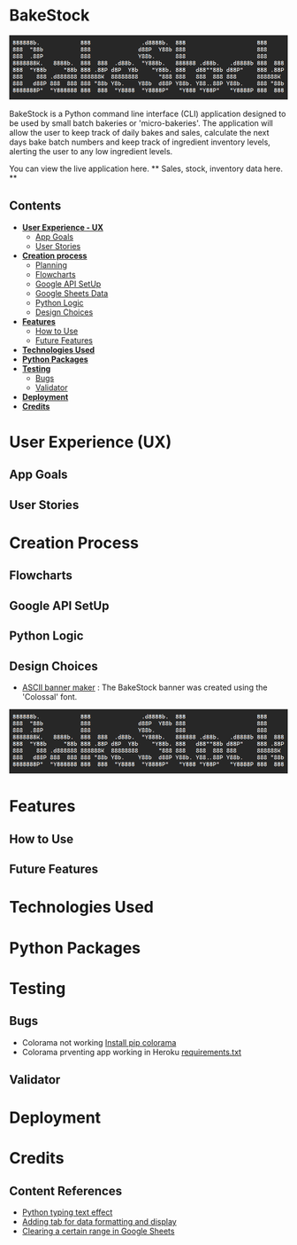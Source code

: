 # **BakeStock**
  

![bakestock ascii art](assets/readme_images/bakestock_ascii.png)  


BakeStock is a Python command line interface (CLI) application designed to be used by small batch bakeries or 'micro-bakeries'. The application will allow the user to keep track of daily bakes and sales, calculate the next days bake batch numbers and keep track of ingredient inventory levels, alerting the user to any low ingredient levels.

You can view the live application here. **
Sales, stock, inventory data here. **


## Contents
* [**User Experience - UX**](#user-experience-ux)
  * [App Goals](#app-goals)
  * [User Stories](#user-stories)
* [**Creation process**](#creation-process)
  * [Planning](#planning)
  * [Flowcharts](#flowcharts)
  * [Google API SetUp](#google-api-setup)
  * [Google Sheets Data](#google-sheets-data)
  * [Python Logic](#python-logic)
  * [Design Choices](#design-choices)
* [**Features**](#features)
  * [How to Use](#how-to-use)
  * [Future Features](#future-features)
* [**Technologies Used**](#technologies-used)
* [**Python Packages**](#python-packages)
* [**Testing**](#testing)
  * [Bugs](#bugs)
  * [Validator](#validator)
* [**Deployment**](#deployment)
* [**Credits**](#credits)  

  
# User Experience (UX)  
  
## App Goals
## User Stories  
  
# Creation Process
  
## Flowcharts  
## Google API SetUp
## Python Logic
## Design Choices   
   - [ASCII banner maker](https://manytools.org/hacker-tools/ascii-banner/) : The BakeStock banner was created using the 'Colossal' font.  
     
![bakestock banner image](assets/readme_images/bakestock_ascii.png)
  
# Features

## How to Use
## Future Features
  
# Technologies Used  
  
# Python Packages  
  
# Testing  
  
## Bugs
- Colorama not working [Install pip colorama](https://tinyurl.com/msk3uknk)
- Colorama prventing app working in Heroku [requirements.txt](https://tinyurl.com/3bxmr4kj)
## Validator  
  
# Deployment  
  
# Credits

## Content References
   - [Python typing text effect](https://www.101computing.net/python-typing-text-effect/)
   - [Adding tab for data formatting and display](https://stackoverflow.com/questions/4488570/how-do-i-write-a-tab-in-python)
   - [Clearing a certain range in Google Sheets](https://stackoverflow.com/questions/58876935/how-to-clear-a-range-in-google-sheet-via-gspread)